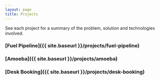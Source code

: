 ```yaml
---
layout: page
title: Projects
---
```


See each project for a summary of the problem, solution and technologies involved.

### [Fuel Pipeline]({{ site.baseurl }}/projects/fuel-pipeline)

### [Amoeba]({{ site.baseurl }}/projects/amoeba)

### [Desk Booking]({{ site.baseurl }}/projects/desk-booking)
